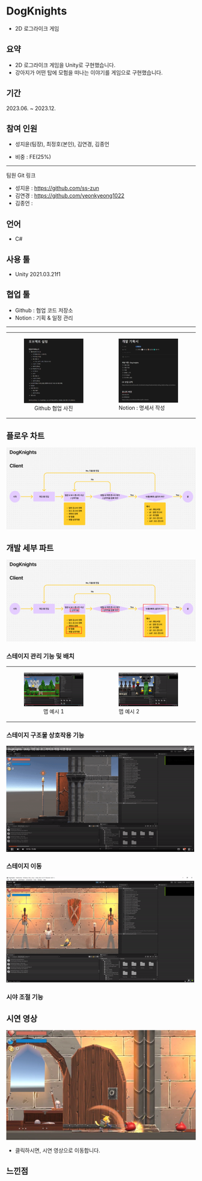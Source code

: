 # DogKnights
- 2D 로그라이크 게임


## 요약
- 2D 로그라이크 게임을 Unity로 구현했습니다.
- 강아지가 어떤 탑에 모험을 떠나는 이야기를 게임으로 구현했습니다.


## 기간
2023.06. ~ 2023.12.


## 참여 인원
- 성지윤(팀장), 최정호(본인), 김연경, 김종언


- 비중 : FE(25%)


---


팀원 Git 링크
- 성지윤 : https://github.com/ss-zun
- 김연경 : https://github.com/yeonkyeong1022
- 김종언 : 


## 언어
- C#


## 사용 툴
- Unity 2021.03.21f1


## 협업 툴
- Github : 협업 코드 저장소
- Notion : 기획 & 일정 관리


---
<table>
  <tr>
    <td style="text-align: center;">
      <figure>
        <img src = "https://github.com/Freode/DogKnights/blob/main/ReadMeImage/ReadMe_Image_3.png?raw=true" alt="Image 3" width="500">
        <figcaption>Github 협업 사진</figcaption>
      </figure>
    </td>
    <td>
      <figure>
        <img src = "https://github.com/Freode/DogKnights/blob/main/ReadMeImage/ReadMe_Image_4.png?raw=true" alt="Image 4" width="500">
        <figcaption>Notion : 명세서 작성</figcaption>
      </figure>
    </td>
  </tr>
</table>

## 플로우 차트
![플로우 차트](https://github.com/Freode/DogKnights/blob/main/ReadMeImage/ReadMe_Image_1.png)


## 개발 세부 파트
![본인 개발 플로우 차트](https://github.com/Freode/DogKnights/blob/main/ReadMeImage/ReadMe_Image_2.png)


### 스테이지 관리 기능 및 배치
<table>
  <tr>
    <td style="text-align: center;">
      <figure>
        <img src = "https://github.com/Freode/DogKnights/blob/main/ReadMeImage/DogKnights_VariousMap_1.gif?raw=true" alt="DogKnights_VariousMap_1" width="500">
        <figcaption>맵 예시 1</figcaption>
      </figure>
    </td>
    <td>
      <figure>
        <img src = "https://github.com/Freode/DogKnights/blob/main/ReadMeImage/DogKnights_VariousMap_2.gif?raw=true" alt="DogKnights_VariousMap_2" width="500">
        <figcaption>맵 예시 2</figcaption>
      </figure>
    </td>
  </tr>
</table>


### 스테이지 구조물 상호작용 기능
<img src = "https://github.com/Freode/DogKnights/blob/main/ReadMeImage/DogKnights_StageInteraction.gif?raw=true" alt="DogKnights_StageInteraction" width="500">


### 스테이지 이동
<img src = "https://github.com/Freode/DogKnights/blob/main/ReadMeImage/DogKnights_StageMove.gif?raw=true" alt="DogKnights_StageMove" width="500">


### 시야 조절 기능


## 시연 영상
[![시연 영상](https://github.com/Freode/DogKnights/blob/main/ReadMeImage/DogKnights_Title_1.png)](https://youtu.be/aZ6FYSIx8iY)
- 클릭하시면, 시연 영상으로 이동합니다.


## 느낀점


